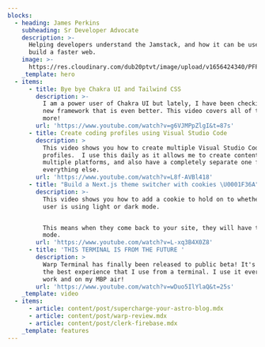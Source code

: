 ```yaml
---
blocks:
  - heading: James Perkins
    subheading: Sr Developer Advocate
    description: >-
      Helping developers understand the Jamstack, and how it can be used to
      build a faster web.
    image: >-
      https://res.cloudinary.com/dub20ptvt/image/upload/v1656424340/PFP_j9ltdt.png
    _template: hero
  - items:
      - title: Bye bye Chakra UI and Tailwind CSS
        description: >-
          I am a power user of Chakra UI but lately, I have been checking out a
          new framework that is even better. This video covers all of this and
          more!
        url: 'https://www.youtube.com/watch?v=g6VJMPpZlgI&t=87s'
      - title: Create coding profiles using Visual Studio Code
        description: >
          This video shows you how to create multiple Visual Studio Code
          profiles.  I use this daily as it allows me to create content on
          multiple platforms, and also have a completely separate one for
          everything else.
        url: 'https://www.youtube.com/watch?v=L8f-AVBl418'
      - title: "Build a Next.js theme switcher with cookies \U0001F36A"
        description: >-
          This video shows you how to add a cookie to hold on to whether the
          user is using light or dark mode. 


          This means when they come back to your site, they will have the same
          mode.
        url: 'https://www.youtube.com/watch?v=L-xq3B4X0Z8'
      - title: 'THIS TERMINAL IS FROM THE FUTURE '
        description: >
          Warp Terminal has finally been released to public beta! It's probably
          the best experience that I use from a terminal. I use it everyday at
          work and on my MBP air!
        url: 'https://www.youtube.com/watch?v=wDuo5IlYlaQ&t=25s'
    _template: video
  - items:
      - article: content/post/supercharge-your-astro-blog.mdx
      - article: content/post/warp-review.mdx
      - article: content/post/clerk-firebase.mdx
    _template: features
---
```


